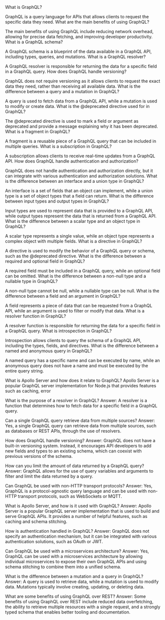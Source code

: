 What is GraphQL?

GraphQL is a query language for APIs that allows clients to request the specific data they need.
What are the main benefits of using GraphQL?

The main benefits of using GraphQL include reducing network overhead, allowing for precise data fetching, and improving developer productivity.
What is a GraphQL schema?

A GraphQL schema is a blueprint of the data available in a GraphQL API, including types, queries, and mutations.
What is a GraphQL resolver?

A GraphQL resolver is responsible for returning the data for a specific field in a GraphQL query.
How does GraphQL handle versioning?

GraphQL does not require versioning as it allows clients to request the exact data they need, rather than receiving all available data.
What is the difference between a query and a mutation in GraphQL?

A query is used to fetch data from a GraphQL API, while a mutation is used to modify or create data.
What is the @deprecated directive used for in GraphQL?

The @deprecated directive is used to mark a field or argument as deprecated and provide a message explaining why it has been deprecated.
What is a fragment in GraphQL?

A fragment is a reusable piece of a GraphQL query that can be included in multiple queries.
What is a subscription in GraphQL?

A subscription allows clients to receive real-time updates from a GraphQL API.
How does GraphQL handle authentication and authorization?

GraphQL does not handle authentication and authorization directly, but it can integrate with various authentication and authorization solutions.
What is the difference between an interface and a union type in GraphQL?

An interface is a set of fields that an object can implement, while a union type is a set of object types that a field can return.
What is the difference between input types and output types in GraphQL?

Input types are used to represent data that is provided to a GraphQL API, while output types represent the data that is returned from a GraphQL API.
What is the difference between a scalar type and an object type in GraphQL?

A scalar type represents a single value, while an object type represents a complex object with multiple fields.
What is a directive in GraphQL?

A directive is used to modify the behavior of a GraphQL query or schema, such as the @deprecated directive.
What is the difference between a required and optional field in GraphQL?

A required field must be included in a GraphQL query, while an optional field can be omitted.
What is the difference between a non-null type and a nullable type in GraphQL?

A non-null type cannot be null, while a nullable type can be null.
What is the difference between a field and an argument in GraphQL?

A field represents a piece of data that can be requested from a GraphQL API, while an argument is used to filter or modify that data.
What is a resolver function in GraphQL?

A resolver function is responsible for returning the data for a specific field in a GraphQL query.
What is introspection in GraphQL?

Introspection allows clients to query the schema of a GraphQL API, including the types, fields, and directives.
What is the difference between a named and anonymous query in GraphQL?

A named query has a specific name and can be executed by name, while an anonymous query does not have a name and must be executed by the entire query string.

What is Apollo Server and how does it relate to GraphQL?
Apollo Server is a popular GraphQL server implementation for Node.js that provides features such as caching, error

What is the purpose of a resolver in GraphQL?
Answer: A resolver is a function that determines how to fetch data for a specific field in a GraphQL query.

Can a single GraphQL query retrieve data from multiple sources?
Answer: Yes, a single GraphQL query can retrieve data from multiple sources, such as databases or REST APIs, through the use of resolvers.

How does GraphQL handle versioning?
Answer: GraphQL does not have a built-in versioning system. Instead, it encourages API developers to add new fields and types to an existing schema, which can coexist with previous versions of the schema.

How can you limit the amount of data returned by a GraphQL query?
Answer: GraphQL allows for the use of query variables and arguments to filter and limit the data returned by a query.

Can GraphQL be used with non-HTTP transport protocols?
Answer: Yes, GraphQL is a protocol-agnostic query language and can be used with non-HTTP transport protocols, such as WebSockets or MQTT.

What is Apollo Server, and how is it used with GraphQL?
Answer: Apollo Server is a popular GraphQL server implementation that is used to build and serve GraphQL APIs. It provides a number of helpful features, such as caching and schema stitching.

How is authentication handled in GraphQL?
Answer: GraphQL does not specify an authentication mechanism, but it can be integrated with various authentication solutions, such as OAuth or JWT.

Can GraphQL be used with a microservices architecture?
Answer: Yes, GraphQL can be used with a microservices architecture by allowing individual microservices to expose their own GraphQL APIs and using schema stitching to combine them into a unified schema.

What is the difference between a mutation and a query in GraphQL?
Answer: A query is used to retrieve data, while a mutation is used to modify data. Mutations typically involve creating, updating, or deleting data.

What are some benefits of using GraphQL over REST?
Answer: Some benefits of using GraphQL over REST include reduced data overfetching, the ability to retrieve multiple resources with a single request, and a strongly typed schema that enables better tooling and documentation.